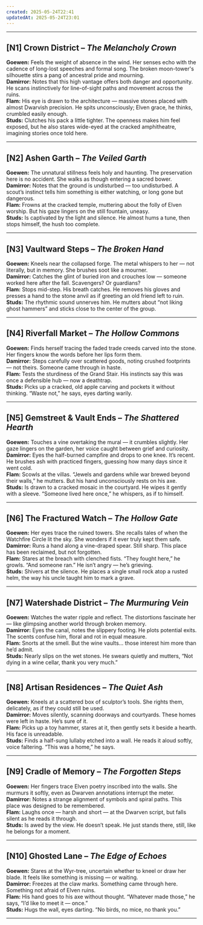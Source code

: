 ```yaml
---
created: 2025-05-24T22:41
updatedAt: 2025-05-24T23:01
---
```



---

## [N1] Crown District – *The Melancholy Crown*
**Goewen:** Feels the weight of absence in the wind. Her senses echo with the cadence of long-lost speeches and formal song. The broken moon-tower's silhouette stirs a pang of ancestral pride and mourning.  
**Damirror:** Notes that this high vantage offers both danger and opportunity. He scans instinctively for line-of-sight paths and movement across the ruins.  
**Flam:** His eye is drawn to the architecture — massive stones placed with almost Dwarvish precision. He spits unconsciously; Elven grace, he thinks, crumbled easily enough.  
**Studs:** Clutches his pack a little tighter. The openness makes him feel exposed, but he also stares wide-eyed at the cracked amphitheatre, imagining stories once told here.

---

## [N2] Ashen Garth – *The Veiled Garth*
**Goewen:** The unnatural stillness feels holy and haunting. The preservation here is no accident. She walks as though entering a sacred bower.  
**Damirror:** Notes that the ground is undisturbed — too undisturbed. A scout’s instinct tells him something is either watching, or long gone but dangerous.  
**Flam:** Frowns at the cracked temple, muttering about the folly of Elven worship. But his gaze lingers on the still fountain, uneasy.  
**Studs:** Is captivated by the light and silence. He almost hums a tune, then stops himself, the hush too complete.

---

## [N3] Vaultward Steps – *The Broken Hand*
**Goewen:** Kneels near the collapsed forge. The metal whispers to her — not literally, but in memory. She brushes soot like a mourner.  
**Damirror:** Catches the glint of buried iron and crouches low — someone worked here after the fall. Scavengers? Or guardians?  
**Flam:** Stops mid-step. His breath catches. He removes his gloves and presses a hand to the stone anvil as if greeting an old friend left to ruin.  
**Studs:** The rhythmic sound unnerves him. He mutters about “not liking ghost hammers” and sticks close to the center of the group.

---

## [N4] Riverfall Market – *The Hollow Commons*
**Goewen:** Finds herself tracing the faded trade creeds carved into the stone. Her fingers know the words before her lips form them.  
**Damirror:** Steps carefully over scattered goods, noting crushed footprints — not theirs. Someone came through in haste.  
**Flam:** Tests the sturdiness of the Grand Stair. His instincts say this was once a defensible hub — now a deathtrap.  
**Studs:** Picks up a cracked, old apple carving and pockets it without thinking. “Waste not,” he says, eyes darting warily.

---

## [N5] Gemstreet & Vault Ends – *The Shattered Hearth*
**Goewen:** Touches a vine overtaking the mural — it crumbles slightly. Her gaze lingers on the garden, her voice caught between grief and curiosity.  
**Damirror:** Eyes the half-burned campfire and drops to one knee. It’s recent. He brushes ash with practiced fingers, guessing how many days since it went cold.  
**Flam:** Scowls at the villas. “Jewels and gardens while war brewed beyond their walls,” he mutters. But his hand unconsciously rests on his axe.  
**Studs:** Is drawn to a cracked mosaic in the courtyard. He wipes it gently with a sleeve. “Someone lived here once,” he whispers, as if to himself.

---

## [N6] The Fractured Watch – *The Hollow Gate*
**Goewen:** Her eyes trace the ruined towers. She recalls tales of when the Watchfire Circle lit the sky. She wonders if it ever truly kept them safe.  
**Damirror:** Runs a hand along a vine-draped spear. Still sharp. This place has been reclaimed, but not forgotten.  
**Flam:** Stares at the breach with clenched fists. “They fought here,” he growls. “And someone ran.” He isn’t angry — he’s grieving.  
**Studs:** Shivers at the silence. He places a single small rock atop a rusted helm, the way his uncle taught him to mark a grave.

---

## [N7] Watershade District – *The Murmuring Vein*
**Goewen:** Watches the water ripple and reflect. The distortions fascinate her — like glimpsing another world through broken memory.  
**Damirror:** Eyes the canal, notes the slippery footing. He plots potential exits. The scents confuse him, floral and rot in equal measure.  
**Flam:** Snorts at the smell. But the wine vaults… those interest him more than he’d admit.  
**Studs:** Nearly slips on the wet stones. He swears quietly and mutters, “Not dying in a wine cellar, thank you very much.”

---

## [N8] Artisan Residences – *The Quiet Ash*
**Goewen:** Kneels at a scattered box of sculptor’s tools. She rights them, delicately, as if they could still be used.  
**Damirror:** Moves silently, scanning doorways and courtyards. These homes were left in haste. He’s sure of it.  
**Flam:** Picks up a toy hammer, stares at it, then gently sets it beside a hearth. His face is unreadable.  
**Studs:** Finds a half-sung lullaby etched into a wall. He reads it aloud softly, voice faltering. “This was a home,” he says.

---

## [N9] Cradle of Memory – *The Forgotten Steps*
**Goewen:** Her fingers trace Elven poetry inscribed into the walls. She murmurs it softly, even as Dwarven annotations interrupt the meter.  
**Damirror:** Notes a strange alignment of symbols and spiral paths. This place was designed to be remembered.  
**Flam:** Laughs once — harsh and short — at the Dwarven script, but falls silent as he reads it through.  
**Studs:** Is awed by the view. He doesn’t speak. He just stands there, still, like he belongs for a moment.

---

## [N10] Ghosted Lane – *The Edge of Echoes*
**Goewen:** Stares at the Wyr-tree, uncertain whether to kneel or draw her blade. It feels like something is missing — or waiting.  
**Damirror:** Freezes at the claw marks. Something came through here. Something not afraid of Elven ruins.  
**Flam:** His hand goes to his axe without thought. “Whatever made those,” he says, “I’d like to meet it — once.”  
**Studs:** Hugs the wall, eyes darting. “No birds, no mice, no thank you.”

---
